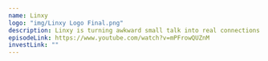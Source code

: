 ```yaml
---
name: Linxy
logo: "img/Linxy Logo Final.png"
description: Linxy is turning awkward small talk into real connections with a Pokémon GO-inspired networking platform.
episodeLink: https://www.youtube.com/watch?v=mPFrowQUZnM
investLink: ""
---
```

